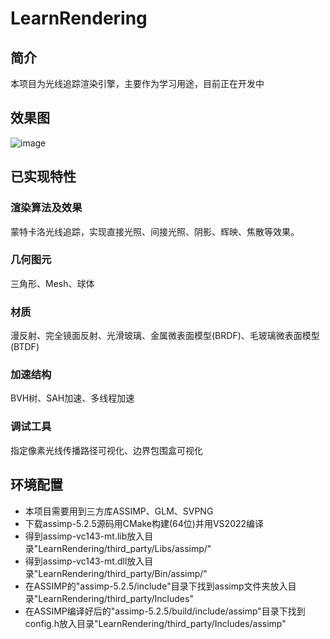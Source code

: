 # LearnRendering

## 简介

本项目为光线追踪渲染引擎，主要作为学习用途，目前正在开发中

## 效果图

![image](https://raw.githubusercontent.com/xiaodoubao22/LearnRendering/main/figure/result.png)

## 已实现特性

### 渲染算法及效果

蒙特卡洛光线追踪，实现直接光照、间接光照、阴影、辉映、焦散等效果。

### 几何图元

三角形、Mesh、球体

### 材质

漫反射、完全镜面反射、光滑玻璃、金属微表面模型(BRDF)、毛玻璃微表面模型(BTDF)

### 加速结构

BVH树、SAH加速、多线程加速

### 调试工具

指定像素光线传播路径可视化、边界包围盒可视化

## 环境配置

- 本项目需要用到三方库ASSIMP、GLM、SVPNG
- 下载assimp-5.2.5源码用CMake构建(64位)并用VS2022编译
- 得到assimp-vc143-mt.lib放入目录"LearnRendering/third_party/Libs/assimp/"
- 得到assimp-vc143-mt.dll放入目录"LearnRendering/third_party/Bin/assimp/"
- 在ASSIMP的"assimp-5.2.5/include"目录下找到assimp文件夹放入目录"LearnRendering/third_party/Includes"
- 在ASSIMP编译好后的"assimp-5.2.5/build/include/assimp"目录下找到config.h放入目录"LearnRendering/third_party/Includes/assimp"


